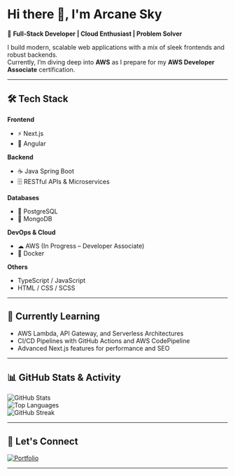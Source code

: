 # Hi there 👋, I'm Arcane Sky  

🚀 **Full-Stack Developer | Cloud Enthusiast | Problem Solver**  

I build modern, scalable web applications with a mix of sleek frontends and robust backends.  
Currently, I’m diving deep into **AWS** as I prepare for my **AWS Developer Associate** certification.  

---

## 🛠 Tech Stack  

**Frontend**  
- ⚡ Next.js  
- 🎯 Angular  

**Backend**  
- ☕ Java Spring Boot  
- 🗄 RESTful APIs & Microservices  

**Databases**  
- 🐘 PostgreSQL  
- 🍃 MongoDB  

**DevOps & Cloud**  
- ☁ AWS (In Progress – Developer Associate)  
- 🐳 Docker  

**Others**  
- TypeScript / JavaScript  
- HTML / CSS / SCSS  

---

## 🌱 Currently Learning  
- AWS Lambda, API Gateway, and Serverless Architectures  
- CI/CD Pipelines with GitHub Actions and AWS CodePipeline  
- Advanced Next.js features for performance and SEO  

---

## 📊 GitHub Stats & Activity  

![GitHub Stats](https://github-readme-stats.vercel.app/api?username=ArcaneSky&show_icons=true&theme=radical)  
![Top Languages](https://github-readme-stats.vercel.app/api/top-langs/?username=ArcaneSky&layout=compact&theme=radical)  
![GitHub Streak](https://streak-stats.demolab.com?user=ArcaneSky&theme=radical&border_radius=5)  

---

## 💬 Let's Connect  
[![Portfolio](https://img.shields.io/badge/Portfolio-000000?style=for-the-badge&logo=vercel&logoColor=white)](https://mikarlofrancis.dev)  

---

